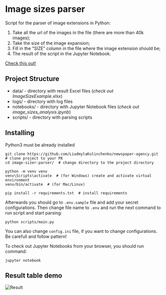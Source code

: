 # Image sizes parser
Script for the parser of image extensions in Python:

1) Take all the url of the images in the file (there are more than 40k images); 
2) Take the size of the image expansion;
3) Fill in the “SIZE” column in the file where the image extension should be;
4) The result of the script in the Jupyter Notebook.

[Check this out!](https://docs.google.com/spreadsheets/d/1DFdIXnybCUXwKzJzphH8_35FV5VtU0S_cy7DC0U7t5g/edit?usp=sharing)

## Project Structure
* data/ - directory with result Excel files (*check out ImageSizeExample.xlsx*)
* logs/ - directory with log files
* notebooks/ - directory with Jupyter Notebook files (*check out image_sizes_analysis.ipynb*)
* scripts/ - directory with parsing scripts

## Installing

Python3 must be already installed

```shell
git clone https://github.com/LiudmylaKulinchenko/newspaper-agency.git  # clone project to your PK
cd image-sizer-parser/  # change directory to the project directory

python -m venv venv
venv\Scripts\activate  # (for Windows) create and activate virtual environment
venv/bin/activate  # (for Mac/Linux)

pip install -r requirements.txt  # install requirements
```

Afterwards you should go to `.env.sample` file and add your secret configurations.
Then change file name to `.env` and run the next command to run script and start parsing:

```python scripts/main.py```

You can also change `config.ini` file, if you want to change configurations. Be carefull and follow pattern!

To check out Jupyter Notebooks from your browser, you should run command:

```jupyter notebook```

## Result table demo

![Result](demo_image.png)
